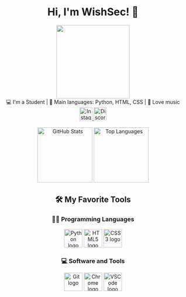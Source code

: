 <h1 align="center">Hi, I'm WishSec! 👋</h1>

<div align="center">
  <img height="200" src="https://i.pinimg.com/originals/3c/01/50/3c0150ba740005b5f2265ad6db4832c7.gif">
 <div align="center">
  💻 I'm a Student | 🌟 Main languages: Python, HTML, CSS | 🎵 Love music
</div>

<div align="center">
  <a href="https://www.instagram.com/your-instagram-username" target="_blank">
    <img src="https://img.shields.io/badge/Instagram-%23E4405F.svg?style=for-the-badge&logo=instagram&labelColor=white" height="35" alt="Instagram logo">
  </a>
  <a href="https://discordapp.com/users/your-discord-username" target="_blank">
    <img src="https://img.shields.io/badge/Discord-%237289DA.svg?style=for-the-badge&logo=discord&labelColor=white" height="35" alt="Discord logo">
  </a>
</div>

<br>

<div align="center">
  <img src="https://github-readme-stats.vercel.app/api?username=KelvinNep&show_icons=true&count_private=true&theme=nord" height="150" alt="GitHub Stats">
  <img src="https://github-readme-stats.vercel.app/api/top-langs/?username=KelvinNep&layout=compact&langs_count=5&theme=nord" height="150" alt="Top Languages">
</div>

<h2 align="center">🛠️ My Favorite Tools</h2>

<h3 align="center">👨‍💻 Programming Languages</h3>

<div align="center">
  <img src="https://cdn.jsdelivr.net/gh/devicons/devicon/icons/python/python-original.svg" height="50" alt="Python logo">
  <img src="https://cdn.jsdelivr.net/gh/devicons/devicon/icons/html5/html5-original.svg" height="50" alt="HTML5 logo">
  <img src="https://cdn.jsdelivr.net/gh/devicons/devicon/icons/css3/css3-original.svg" height="50" alt="CSS3 logo">
</div>

<h3 align="center">💻 Software and Tools</h3>

<div align="center">
  <img src="https://cdn.jsdelivr.net/gh/devicons/devicon/icons/git/git-original.svg" height="50" alt="Git logo">
  <img src="https://cdn.jsdelivr.net/gh/devicons/devicon/icons/chrome/chrome-original.svg" height="50" alt="Chrome logo">
  <img src="https://cdn.jsdelivr.net/gh/devicons/devicon/icons/vscode/vscode-original.svg" height="50" alt="VSCode logo">
</div>
